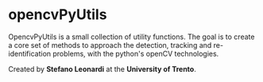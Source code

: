 # opencvPyUtils
OpencvPyUtils is a small collection of utility functions.
The goal is to create a core set of methods to approach the detection, tracking and re-identification problems, with the python's openCV technologies.

Created by **Stefano Leonardi** at the **University of Trento**.